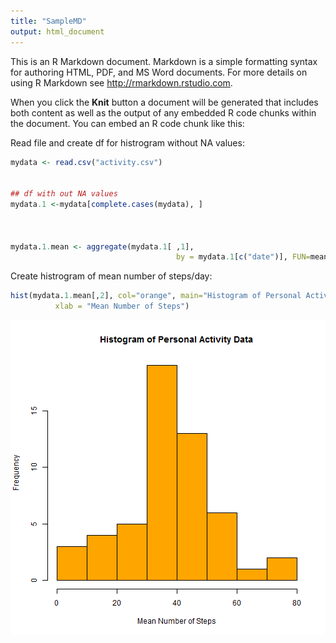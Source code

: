```yaml
---
title: "SampleMD"
output: html_document
---
```


This is an R Markdown document. Markdown is a simple formatting syntax for authoring HTML, PDF, and MS Word documents. For more details on using R Markdown see <http://rmarkdown.rstudio.com>.

When you click the **Knit** button a document will be generated that includes both content as well as the output of any embedded R code chunks within the document. You can embed an R code chunk like this:

Read file and create df for histrogram without NA values:


```r
mydata <- read.csv("activity.csv")


## df with out NA values
mydata.1 <-mydata[complete.cases(mydata), ]



mydata.1.mean <- aggregate(mydata.1[ ,1], 
                                     by = mydata.1[c("date")], FUN=mean)
```

Create histrogram of mean number of steps/day:


```r
hist(mydata.1.mean[,2], col="orange", main="Histogram of Personal Activity Data",
          xlab = "Mean Number of Steps")
```

![plot of chunk unnamed-chunk-2](figure/unnamed-chunk-2-1.png) 

